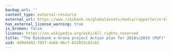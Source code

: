 ```yaml
---
backup_url: ''
content_type: external-resource
external_url: https://www.riksbank.se/globalassets/media/rapporter/e-krona/2017/handlingsplan_ekrona_171221_eng.pdf
has_external_license_warning: true
is_broken: false
license: https://en.wikipedia.org/wiki/All_rights_reserved
title: "The Riksbank e-krona project Action plan for 2018\u2019 (PDF)"
uid: dd9d4d92-785f-4abb-9bcf-b52025c82c62
---
```


